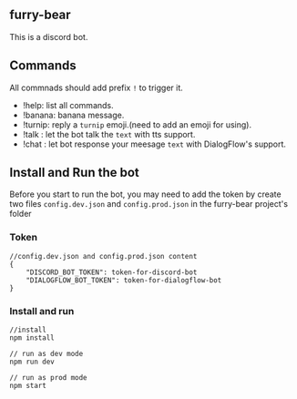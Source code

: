 ## furry-bear

This is a discord bot.

## Commands
All commnads should add prefix `!` to trigger it.

- !help: list all commands.
- !banana: banana message.
- !turnip: reply a `turnip` emoji.(need to add an emoji for using).
- !talk <text>: let the bot talk the `text` with tts support.
- !chat <text>: let bot response your meesage `text` with DialogFlow's support.

## Install and Run the bot
Before you start to run the bot, you may need to add the token by create two files `config.dev.json` and `config.prod.json` in the furry-bear project's folder

### Token
```
//config.dev.json and config.prod.json content
{
    "DISCORD_BOT_TOKEN": token-for-discord-bot
    "DIALOGFLOW_BOT_TOKEN": token-for-dialogflow-bot
}
```

### Install and run
```
//install
npm install

// run as dev mode
npm run dev

// run as prod mode
npm start
```
